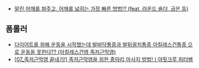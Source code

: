 - [말린 어깨를 펴주고, 어깨를 넓히는 가장 빠른 방법!? (feat. 라운드 숄더, 굽은 등)](https://www.youtube.com/watch?v=7Rg8zAh_g68)

## 폼롤러
- [다이어트를 위해 운동을 시작했는데 발바닥통증과 발뒤꿈치통증 아킬레스건통증 으로 운동을 못한다?? (아킬레스건염 족저근막염)](https://www.youtube.com/watch?v=j1KaqFigTU0)
- [[07_족저근막염 끝내기!] 족저근막염을 위한 종아리 마사지 방법!ㅣ야핏크루 피터쌤](https://www.youtube.com/watch?v=T9iHmZ4xulA)
